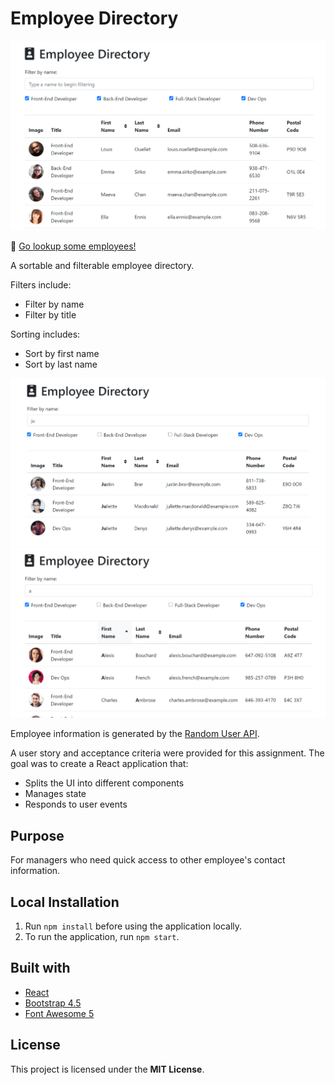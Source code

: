 # Employee Directory

![Employee Directory Homepage](./img/home.png)

:link: [Go lookup some employees!](https://angelicamapeso.github.io/employee-directory/)

A sortable and filterable employee directory.

Filters include:

- Filter by name
- Filter by title

Sorting includes:

- Sort by first name
- Sort by last name

![Filtered Employees](./img/name-title-filter.png)
![Sorted Employees](./img/name-title-sort.png)

Employee information is generated by the [Random User API](https://randomuser.me/).

A user story and acceptance criteria were provided for this assignment. The goal was to create a React application that:

- Splits the UI into different components
- Manages state
- Responds to user events

## Purpose

For managers who need quick access to other employee's contact information.

## Local Installation

1. Run `npm install` before using the application locally.
2. To run the application, run `npm start`.

## Built with

- [React](https://reactjs.org/)
- [Bootstrap 4.5](https://www.npmjs.com/package/bootstrap)
- [Font Awesome 5](https://fontawesome.com/)

## License

This project is licensed under the **MIT License**.
